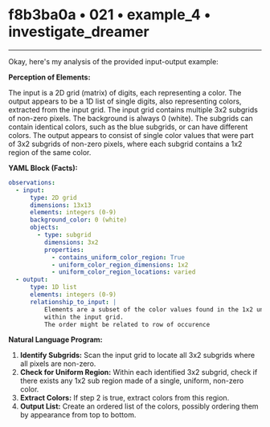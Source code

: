 # f8b3ba0a • 021 • example_4 • investigate_dreamer

---
Okay, here's my analysis of the provided input-output example:

**Perception of Elements:**

The input is a 2D grid (matrix) of digits, each representing a color. The output appears to be a 1D list of single digits, also representing colors, extracted from the input grid. The input grid contains multiple 3x2 subgrids of non-zero pixels. The background is always 0 (white). The subgrids can contain identical colors, such as the blue subgrids, or can have different colors. The output appears to consist of single color values that were part of 3x2 subgrids of non-zero pixels, where each subgrid contains a 1x2 region of the same color.

**YAML Block (Facts):**



```yaml
observations:
  - input:
      type: 2D grid
      dimensions: 13x13
      elements: integers (0-9)
      background_color: 0 (white)
      objects:
        - type: subgrid
          dimensions: 3x2
          properties:
            - contains_uniform_color_region: True
            - uniform_color_region_dimensions: 1x2
            - uniform_color_region_locations: varied
  - output:
      type: 1D list
      elements: integers (0-9)
      relationship_to_input: |
          Elements are a subset of the color values found in the 1x2 uniform color region of 3x2 subgrids
          within the input grid.
          The order might be related to row of occurence

```



**Natural Language Program:**

1.  **Identify Subgrids:** Scan the input grid to locate all 3x2 subgrids where all pixels are non-zero.
2.  **Check for Uniform Region:** Within each identified 3x2 subgrid, check if there exists any 1x2 sub region made of a single, uniform, non-zero color.
3. **Extract Colors:** If step 2 is true, extract colors from this region.
4.  **Output List:** Create an ordered list of the colors, possibly ordering them by appearance from top to bottom.


